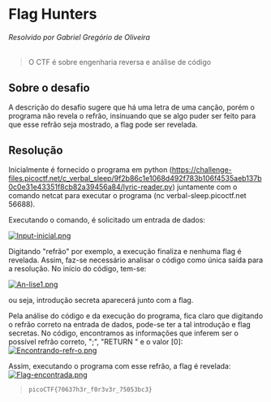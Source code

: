 # Flag Hunters
###### Resolvido por Gabriel Gregório de Oliveira
> O CTF é sobre engenharia reversa e análise de código
## Sobre o desafio
A descrição do desafio sugere que há uma letra de uma canção, porém o programa não revela o refrão, insinuando que se algo puder ser feito para que esse refrão seja mostrado, a flag pode ser revelada.
## Resolução
Inicialmente é fornecido o programa em python (https://challenge-files.picoctf.net/c_verbal_sleep/9f2b86c1e1068d492f783b106f4535aeb137b0c0e31e43351f8cb82a39456a84/lyric-reader.py) juntamente com o comando netcat para executar o programa (nc verbal-sleep.picoctf.net 56688).

Executando o comando, é solicitado um entrada de dados:

[![Input-inicial.png](https://i.postimg.cc/zX66w02X/Input-inicial.png)](https://postimg.cc/bs0mpHjK)


Digitando "refrão" por exemplo, a execução finaliza e nenhuma flag é revelada. Assim, faz-se necessário analisar o código como única saída para a resolução.
No início do código, tem-se:

[![An-lise1.png](https://i.postimg.cc/LsBWpR9n/An-lise1.png)](https://postimg.cc/d7362bTY)

ou seja, introdução secreta aparecerá junto com a flag.

Pela análise do código e da execução do programa, fica claro que digitando o refrão correto na entrada de dados, pode-se ter a tal introdução e flag secretas.
No código, encontramos as informações que inferem ser o possível refrão correto, ";", "RETURN " e o valor [0]:
[![Encontrando-refr-o.png](https://i.postimg.cc/L57CT8T0/Encontrando-refr-o.png)](https://postimg.cc/hQL14gN9)

Assim, executando o programa com esse refrão, a flag é revelada:
[![Flag-encontrada.png](https://i.postimg.cc/4N7F3p4C/Flag-encontrada.png)](https://postimg.cc/mt4SXzFV)

>`picoCTF{70637h3r_f0r3v3r_75053bc3}`
